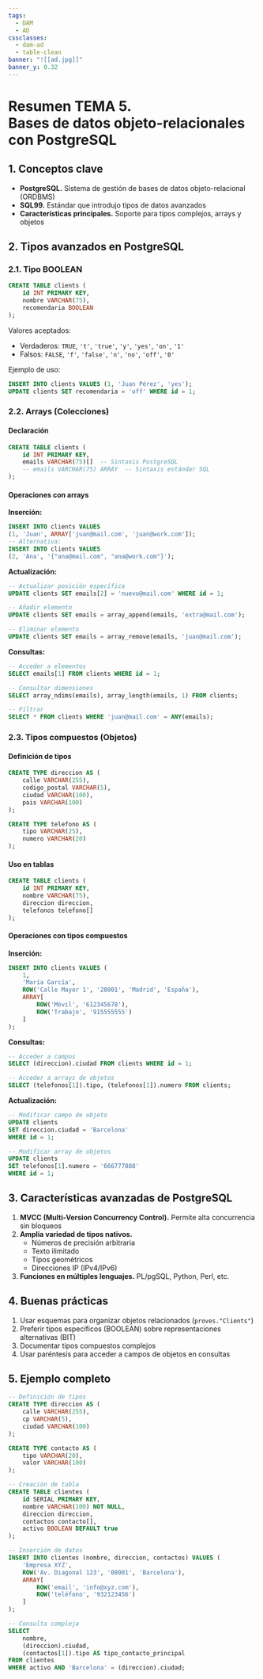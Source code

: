 ```yaml
---
tags:
  - DAM
  - AD
cssclasses:
  - dam-ad
  - table-clean
banner: "![[ad.jpg]]"
banner_y: 0.32
---
```


# **Resumen TEMA 5.** <br>Bases de datos objeto-relacionales con PostgreSQL

## 1. Conceptos clave
- **PostgreSQL.** Sistema de gestión de bases de datos objeto-relacional (ORDBMS)
- **SQL99.** Estándar que introdujo tipos de datos avanzados
- **Características principales.** Soporte para tipos complejos, arrays y objetos

## 2. Tipos avanzados en PostgreSQL

### 2.1. **Tipo BOOLEAN**

```sql
CREATE TABLE clients (
    id INT PRIMARY KEY,
    nombre VARCHAR(75),
    recomendaria BOOLEAN
);
```

Valores aceptados:

- Verdaderos: `TRUE`, `'t'`, `'true'`, `'y'`, `'yes'`, `'on'`, `'1'`
- Falsos: `FALSE`, `'f'`, `'false'`, `'n'`, `'no'`, `'off'`, `'0'`

Ejemplo de uso:

```sql
INSERT INTO clients VALUES (1, 'Juan Pérez', 'yes');
UPDATE clients SET recomendaria = 'off' WHERE id = 1;
```

### 2.2. **Arrays (Colecciones)**
#### Declaración

```sql
CREATE TABLE clients (
    id INT PRIMARY KEY,
    emails VARCHAR(75)[]  -- Sintaxis PostgreSQL
    -- emails VARCHAR(75) ARRAY  -- Sintaxis estándar SQL
);
```

#### Operaciones con arrays
**Inserción:**

```sql
INSERT INTO clients VALUES 
(1, 'Juan', ARRAY['juan@mail.com', 'juan@work.com']);
-- Alternativa:
INSERT INTO clients VALUES 
(2, 'Ana', '{"ana@mail.com", "ana@work.com"}');
```

**Actualización:**

```sql
-- Actualizar posición específica
UPDATE clients SET emails[2] = 'nuevo@mail.com' WHERE id = 1;

-- Añadir elemento
UPDATE clients SET emails = array_append(emails, 'extra@mail.com');

-- Eliminar elemento
UPDATE clients SET emails = array_remove(emails, 'juan@mail.com');
```

**Consultas:**

```sql
-- Acceder a elementos
SELECT emails[1] FROM clients WHERE id = 1;

-- Consultar dimensiones
SELECT array_ndims(emails), array_length(emails, 1) FROM clients;

-- Filtrar
SELECT * FROM clients WHERE 'juan@mail.com' = ANY(emails);
```

### 2.3. **Tipos compuestos (Objetos)**
#### Definición de tipos

```sql
CREATE TYPE direccion AS (
    calle VARCHAR(255),
    codigo_postal VARCHAR(5),
    ciudad VARCHAR(100),
    pais VARCHAR(100)
);

CREATE TYPE telefono AS (
    tipo VARCHAR(25),
    numero VARCHAR(20)
);
```

#### Uso en tablas

```sql
CREATE TABLE clients (
    id INT PRIMARY KEY,
    nombre VARCHAR(75),
    direccion direccion,
    telefonos telefono[]
);
```

#### Operaciones con tipos compuestos
**Inserción:**

```sql
INSERT INTO clients VALUES (
    1, 
    'María García',
    ROW('Calle Mayor 1', '28001', 'Madrid', 'España'),
    ARRAY[
        ROW('Móvil', '612345678'),
        ROW('Trabajo', '915555555')
    ]
);
```

**Consultas:**

```sql
-- Acceder a campos
SELECT (direccion).ciudad FROM clients WHERE id = 1;

-- Acceder a arrays de objetos
SELECT (telefonos[1]).tipo, (telefonos[1]).numero FROM clients;
```

**Actualización:**

```sql
-- Modificar campo de objeto
UPDATE clients 
SET direccion.ciudad = 'Barcelona' 
WHERE id = 1;

-- Modificar array de objetos
UPDATE clients 
SET telefonos[1].numero = '666777888'
WHERE id = 1;
```

## 3. Características avanzadas de PostgreSQL

1. **MVCC (Multi-Version Concurrency Control).** Permite alta concurrencia sin bloqueos
2. **Amplia variedad de tipos nativos.** 
   - Números de precisión arbitraria
   - Texto ilimitado
   - Tipos geométricos
   - Direcciones IP (IPv4/IPv6)
3. **Funciones en múltiples lenguajes.** PL/pgSQL, Python, Perl, etc.

## 4. Buenas prácticas

1. Usar esquemas para organizar objetos relacionados (`proves."Clients"`)
2. Preferir tipos específicos (BOOLEAN) sobre representaciones alternativas (BIT)
3. Documentar tipos compuestos complejos
4. Usar paréntesis para acceder a campos de objetos en consultas

## 5. Ejemplo completo

```sql
-- Definición de tipos
CREATE TYPE direccion AS (
    calle VARCHAR(255),
    cp VARCHAR(5),
    ciudad VARCHAR(100)
);

CREATE TYPE contacto AS (
    tipo VARCHAR(20),
    valor VARCHAR(100)
);

-- Creación de tabla
CREATE TABLE clientes (
    id SERIAL PRIMARY KEY,
    nombre VARCHAR(100) NOT NULL,
    direccion direccion,
    contactos contacto[],
    activo BOOLEAN DEFAULT true
);

-- Inserción de datos
INSERT INTO clientes (nombre, direccion, contactos) VALUES (
    'Empresa XYZ',
    ROW('Av. Diagonal 123', '08001', 'Barcelona'),
    ARRAY[
        ROW('email', 'info@xyz.com'),
        ROW('teléfono', '932123456')
    ]
);

-- Consulta compleja
SELECT 
    nombre, 
    (direccion).ciudad,
    (contactos[1]).tipo AS tipo_contacto_principal
FROM clientes
WHERE activo AND 'Barcelona' = (direccion).ciudad;
```
